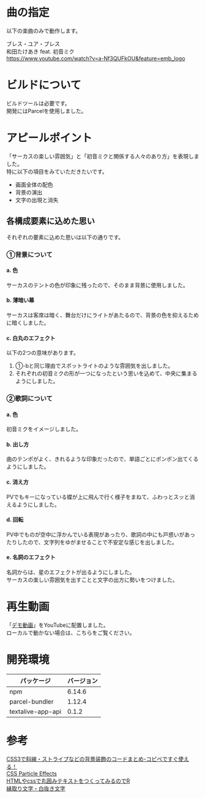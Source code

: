 # 曲の指定
以下の楽曲のみで動作します。

ブレス・ユア・ブレス<br>
和田たけあき feat. 初音ミク<br>
https://www.youtube.com/watch?v=a-Nf3QUFkOU&feature=emb_logo

# ビルドについて
ビルドツールは必要です。<br>
開発にはParcelを使用しました。

# アピールポイント
「サーカスの楽しい雰囲気」と「初音ミクと関係する人々のあり方」を表現しました。<br>
特に以下の項目をみていただきたいです。<br>
- 画面全体の配色
- 背景の演出
- 文字の出現と消失

## 各構成要素に込めた思い
それぞれの要素に込めた思いは以下の通りです。

### ①背景について
#### a. 色
サーカスのテントの色が印象に残ったので、そのまま背景に使用しました。

#### b. 薄暗い幕
サーカスは客席は暗く、舞台だけにライトがあたるので、背景の色を抑えるために暗くしました。

#### c. 白丸のエフェクト
以下の2つの意味があります。
1. ①-bと同じ理由でスポットライトのような雰囲気を出しました。
2. それぞれの初音ミクの形が一つになったという思いを込めて、中央に集まるようにしました。

### ②歌詞について
#### a. 色
初音ミクをイメージしました。

#### b. 出し方
曲のテンポがよく、きれるような印象だったので、単語ごとにポンポン出てくるようにしました。

#### c. 消え方
PVでもキーになっている蝶が上に飛んで行く様子をまねて、ふわっとスッと消えるようにしました。

#### d. 回転
PV中でものが空中に浮かんでいる表現があったり、歌詞の中にも戸惑いがあったりしたので、文字列をゆがませることで不安定な感じを出しました。

#### e. 名詞のエフェクト
名詞からは、星のエフェクトが出るようにしました。<br>
サーカスの楽しい雰囲気を出すことと文字の出方に勢いをつけました。

# 再生動画
「[デモ動画](https://youtu.be/twvxBUvi3rY)」をYouTubeに配置しました。<br>
ローカルで動かない場合は、こちらをご覧ください。

# 開発環境
|  パッケージ  |  バージョン  |
| ---- | ---- |
|  npm  |  6.14.6  |
|  parcel-bundler  |  1.12.4  |
|  textalive-app-api  |  0.1.2  |

# 参考
[CSS3で斜線・ストライプなどの背景装飾のコードまとめ-コピペですぐ使える！](http://blog.re-sta.com/?p=292)<br>
[CSS Particle Effects](https://codepen.io/z-/pen/bpxgWZ)<br>
[HTMLやcssで丸囲みテキストをつくってみるのでR](https://naruhesogoma.net/archives/1646)<br>
[縁取り文字・白抜き文字](https://webparts.cman.jp/string/outline/)
